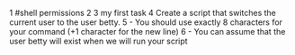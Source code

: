 1 #shell permissions
 2
 3 my first task
 4  Create a script that switches the current user to the user betty.
 5   - You should use exactly 8 characters for your command (+1 character for the new line)
 6   - You can assume that the user betty will exist when we will run your script
